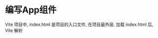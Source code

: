 # 编写App组件
Vite 项目中, index.html 是项目的入口文件, 在项目最外层.
加载 index.html 后, Vite 解析 <script type="module" src="xxx"> 指向的 JavaScript
Vue3 中是通过 createApp 函数创建一个应用实例

# OptionsAPI与CompositionAPI

# setup与OptionsAPI
data和methods可以同setup同时存在

# setup语法糖
npm i vite-plugin-vue-setup-extend -D
文件名 与 组件名

# ref对比reactive
宏观角度看:
1. ref 用来定义: 基本类型数据, 对象类型数据
2. reactive 用来定义: 对象类型数据
区别:
1. ref 创建的变量必须使用 .value (可以使用 volar 插件自动添加 .value)
2. reactive 重新分配一个新对象, 会失去响应式 (可以使用 object.assign 去整体替换)   ===> reactive的局限性
使用原则:
1. 若需要一个基本类型的响应式数据, 必须使用 ref
2. 若需要一个响应式对象, 层级不深, ref, reactive 都可以
3. 若需要一个响应式对象, 且层级较深, 推荐使用 reactive
